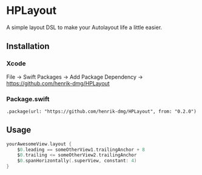 # HPLayout
A simple layout DSL to make your Autolayout life a little easier.

## Installation
### Xcode
File -> Swift Packages -> Add Package Dependency -> https://github.com/henrik-dmg/HPLayout
### Package.swift
`.package(url: "https://github.com/henrik-dmg/HPLayout", from: "0.2.0")`

## Usage
```swift
yourAwesomeView.layout {
    $0.leading == someOtherView1.trailingAnchor + 8
    $0.trailing <= someOtherView2.trailingAnchor
    $0.spanHorizontally(.superView, constant: 4)
}
```
